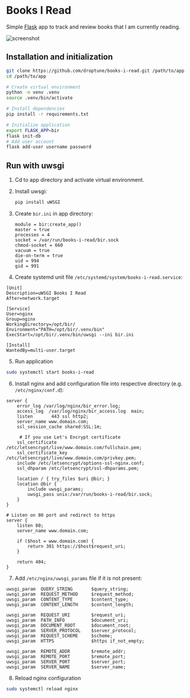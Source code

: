 # Books I Read

Simple [Flask](https://flask.palletsprojects.com/) app to track and review books that I am currently reading.

![screenshot](https://user-images.githubusercontent.com/2103126/91102376-b7f1ee00-e671-11ea-84cc-fec0257dd5ba.png)

## Installation and initialization

```bash
git clone https://github.com/droptune/books-i-read.git /path/to/app
cd /path/to/app

# Create virtual environment
python -m venv .venv
source .venv/bin/activate

# Install dependencies
pip install -r requirements.txt

# Initialize application
export FLASK_APP=bir
flask init-db
# Add user account
flask add-user username password
```

## Run with uwsgi

1. Cd to app directory and activate virtual environment.

2. Install uwsgi:

    ```bash
    pip install uWSGI
    ```

3. Create `bir.ini` in app directory:

    ```
    module = bir:create_app()
    master = true
    processes = 4
    socket = /var/run/books-i-read/bir.sock
    chmod-socket = 660
    vacuum = true
    die-on-term = true
    uid = 994
    gid = 991
    ```

4. Create systemd unit file `/etc/systemd/system/books-i-read.service`:

```
[Unit]
Description=uWSGI Books I Read
After=network.target

[Service]
User=nginx
Group=nginx
WorkingDirectory=/opt/bir/
Environment="PATH=/opt/bir/.venv/bin"
ExecStart=/opt/bir/.venv/bin/uwsgi --ini bir.ini

[Install]
WantedBy=multi-user.target
```

5. Run application

```bash
sudo systemctl start books-i-read
```

6. Install nginx and add configuration file into respective directory (e.g. `/etc/nginx/conf.d`):

```nginx
server {
    error_log /var/log/nginx/bir_error.log;
    access_log  /var/log/nginx/bir_access.log  main;
    listen       443 ssl http2;
    server_name www.domain.com;
    ssl_session_cache shared:SSL:1m;

	 # If you use Let's Encrypt certificate
    ssl_certificate /etc/letsencrypt/live/www.domain.com/fullchain.pem;
    ssl_certificate_key /etc/letsencrypt/live/www.domain.com/privkey.pem;
    include /etc/letsencrypt/options-ssl-nginx.conf;
    ssl_dhparam /etc/letsencrypt/ssl-dhparams.pem;

    location / { try_files $uri @bir; }
    location @bir {
        include uwsgi_params;
        uwsgi_pass unix:/var/run/books-i-read/bir.sock;
    }
}

# Listen on 80 port and redirect to https
server {
    listen 80;
    server_name www.domain.com;

    if ($host = www.domain.com) {
        return 301 https://$host$request_uri;
    }

    return 404;
}
```

7. Add `/etc/nginx/uwsgi_params` file if it is not present:

```
uwsgi_param  QUERY_STRING       $query_string;
uwsgi_param  REQUEST_METHOD     $request_method;
uwsgi_param  CONTENT_TYPE       $content_type;
uwsgi_param  CONTENT_LENGTH     $content_length;

uwsgi_param  REQUEST_URI        $request_uri;
uwsgi_param  PATH_INFO          $document_uri;
uwsgi_param  DOCUMENT_ROOT      $document_root;
uwsgi_param  SERVER_PROTOCOL    $server_protocol;
uwsgi_param  REQUEST_SCHEME     $scheme;
uwsgi_param  HTTPS              $https if_not_empty;

uwsgi_param  REMOTE_ADDR        $remote_addr;
uwsgi_param  REMOTE_PORT        $remote_port;
uwsgi_param  SERVER_PORT        $server_port;
uwsgi_param  SERVER_NAME        $server_name;
```

8. Reload nginx configuration

```bash
sudo systemctl reload nginx
```
